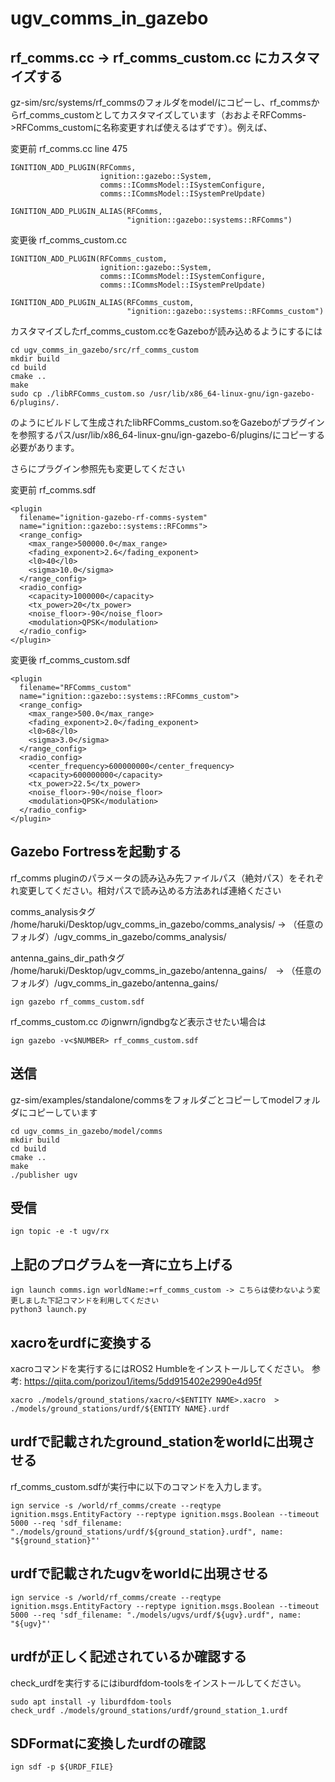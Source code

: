 # ugv_comms_in_gazebo

## rf_comms.cc -> rf_comms_custom.cc にカスタマイズする
gz-sim/src/systems/rf_commsのフォルダをmodel/にコピーし、rf_commsからrf_comms_customとしてカスタマイズしています（おおよそRFComms->RFComms_customに名称変更すれば使えるはずです）。例えば、

変更前 rf_comms.cc line 475
```
IGNITION_ADD_PLUGIN(RFComms,
                    ignition::gazebo::System,
                    comms::ICommsModel::ISystemConfigure,
                    comms::ICommsModel::ISystemPreUpdate)

IGNITION_ADD_PLUGIN_ALIAS(RFComms,
                          "ignition::gazebo::systems::RFComms")
```

変更後 rf_comms_custom.cc
```
IGNITION_ADD_PLUGIN(RFComms_custom,
                    ignition::gazebo::System,
                    comms::ICommsModel::ISystemConfigure,
                    comms::ICommsModel::ISystemPreUpdate)

IGNITION_ADD_PLUGIN_ALIAS(RFComms_custom,
                          "ignition::gazebo::systems::RFComms_custom")
```

カスタマイズしたrf_comms_custom.ccをGazeboが読み込めるようにするには
```
cd ugv_comms_in_gazebo/src/rf_comms_custom
mkdir build 
cd build 
cmake ..
make
sudo cp ./libRFComms_custom.so /usr/lib/x86_64-linux-gnu/ign-gazebo-6/plugins/.
```
のようにビルドして生成されたlibRFComms_custom.soをGazeboがプラグインを参照するパス/usr/lib/x86_64-linux-gnu/ign-gazebo-6/plugins/にコピーする必要があります。

さらにプラグイン参照先も変更してください

変更前 rf_comms.sdf
```
<plugin
  filename="ignition-gazebo-rf-comms-system"
  name="ignition::gazebo::systems::RFComms">
  <range_config>
    <max_range>500000.0</max_range>
    <fading_exponent>2.6</fading_exponent>
    <l0>40</l0>
    <sigma>10.0</sigma>
  </range_config>
  <radio_config>
    <capacity>1000000</capacity>
    <tx_power>20</tx_power>
    <noise_floor>-90</noise_floor>
    <modulation>QPSK</modulation>
  </radio_config>
</plugin>
```

変更後 rf_comms_custom.sdf
```
<plugin
  filename="RFComms_custom"
  name="ignition::gazebo::systems::RFComms_custom">
  <range_config>
    <max_range>500.0</max_range>
    <fading_exponent>2.0</fading_exponent>
    <l0>68</l0>
    <sigma>3.0</sigma>
  </range_config>
  <radio_config>
    <center_frequency>600000000</center_frequency>
    <capacity>600000000</capacity>
    <tx_power>22.5</tx_power>
    <noise_floor>-90</noise_floor>
    <modulation>QPSK</modulation>
  </radio_config>
</plugin>
```

## Gazebo Fortressを起動する

rf_comms pluginのパラメータの読み込み先ファイルパス（絶対パス）をそれぞれ変更してください。相対パスで読み込める方法あれば連絡ください

comms_analysisタグ
/home/haruki/Desktop/ugv_comms_in_gazebo/comms_analysis/ -> （任意のフォルダ）/ugv_comms_in_gazebo/comms_analysis/

antenna_gains_dir_pathタグ
/home/haruki/Desktop/ugv_comms_in_gazebo/antenna_gains/　-> （任意のフォルダ）/ugv_comms_in_gazebo/antenna_gains/

```
ign gazebo rf_comms_custom.sdf
```

rf_comms_custom.cc のignwrn/igndbgなど表示させたい場合は
```
ign gazebo -v<$NUMBER> rf_comms_custom.sdf
```

## 送信
gz-sim/examples/standalone/commsをフォルダごとコピーしてmodelフォルダにコピーしています
```
cd ugv_comms_in_gazebo/model/comms
mkdir build
cd build
cmake ..
make
./publisher ugv
```
## 受信
```
ign topic -e -t ugv/rx
```

## 上記のプログラムを一斉に立ち上げる
```
ign launch comms.ign worldName:=rf_comms_custom -> こちらは使わないよう変更しました下記コマンドを利用してください
python3 launch.py
```


## xacroをurdfに変換する
xacroコマンドを実行するにはROS2 Humbleをインストールしてください。
参考: https://qiita.com/porizou1/items/5dd915402e2990e4d95f
```
xacro ./models/ground_stations/xacro/<$ENTITY NAME>.xacro  > ./models/ground_stations/urdf/${ENTITY NAME}.urdf
```
## urdfで記載されたground_stationをworldに出現させる
rf_comms_custom.sdfが実行中に以下のコマンドを入力します。
```
ign service -s /world/rf_comms/create --reqtype ignition.msgs.EntityFactory --reptype ignition.msgs.Boolean --timeout 5000 --req 'sdf_filename: "./models/ground_stations/urdf/${ground_station}.urdf", name: "${ground_station}"'
```

## urdfで記載されたugvをworldに出現させる
```
ign service -s /world/rf_comms/create --reqtype ignition.msgs.EntityFactory --reptype ignition.msgs.Boolean --timeout 5000 --req 'sdf_filename: "./models/ugvs/urdf/${ugv}.urdf", name: "${ugv}"'
```

## urdfが正しく記述されているか確認する
check_urdfを実行するにはiburdfdom-toolsをインストールしてください。
```
sudo apt install -y liburdfdom-tools
check_urdf ./models/ground_stations/urdf/ground_station_1.urdf
```

## SDFormatに変換したurdfの確認
```
ign sdf -p ${URDF_FILE} 
```